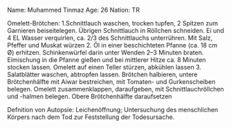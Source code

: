 Name: Muhammed Tinmaz
Age: 26
Nation: TR

Omelett-Brötchen: 1.Schnittlauch waschen, trocken tupfen, 2 Spitzen zum Garnieren beiseitelegen. Übrigen Schnittlauch in Röllchen schneiden. Ei und 4 EL Wasser verquirlen, ca. 2/3 des Schnittlauchs unterrühren. Mit Salz, Pfeffer und Muskat würzen
2.
Öl in einer beschichteten Pfanne (ca. 18 cm Ø) erhitzen. Schinkenwürfel darin unter Wenden 2–3 Minuten braten. Eimischung in die Pfanne gießen und bei mittlerer Hitze ca. 8 Minuten stocken lassen. Omelett auf einen Teller stürzen, abkühlen lassen
3.
Salatblätter waschen, abtropfen lassen. Brötchen halbieren, untere Brötchenhälfte mit Aiwar bestreichen, mit Tomaten- und Gurkenscheiben belegen. Omelett zusammenklappen, daraufgeben, mit Schnittlauchröllchen und -halmen belegen. Obere Brötchenhälfte daraufsetzen


Defnition von Autopsie: Leichenöffnung; Untersuchung des menschlichen Körpers nach dem Tod zur Feststellung der Todesursache.
